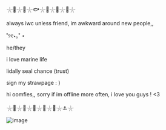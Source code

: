 𓇼🦭𓇼🐳𓇼🐟𓇼🐚𓇼🫧𓇼🌊𓇼
 
always iwc unless friend, im awkward around new people,,

˚୨୧⋆｡˚ ⋆

he/they

i love marine life

lidally seal chance (trust)

sign my strawpage :  )

hi oomfies,, sorry if im offline more often, i love you guys ! <3

𓇼🪸𓇼🌿𓇼🦀𓇼🦈𓇼🪼𓇼⚓𓇼

![image](https://github.com/user-attachments/assets/67ced007-53b7-4cde-8e78-54ee99cb20c9)




<!--
**sspacedoutz/sspacedoutz** is a ✨ _special_ ✨ repository because its `README.md` (this file) appears on your GitHub profile.

Here are some ideas to get you started:

- 🔭 I’m currently working on ...
- 🌱 I’m currently learning ...
- 👯 I’m looking to collaborate on ...
- 🤔 I’m looking for help with ...
- 💬 Ask me about ...
- 📫 How to reach me: ...
- 😄 Pronouns: ...
- ⚡ Fun fact: ...
-->
